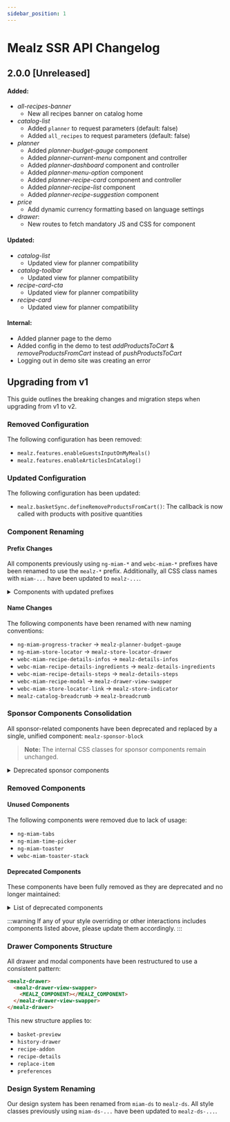 ```yaml
---
sidebar_position: 1
---
```


# Mealz SSR API Changelog

## 2.0.0 [Unreleased]

#### Added:
- *all-recipes-banner*
    - New all recipes banner on catalog home
- *catalog-list*
    - Added `planner` to request parameters (default: false)
    - Added `all_recipes` to request parameters (default: false)
- *planner*
    - Added *planner-budget-gauge* component
    - Added *planner-current-menu* component and controller
    - Added *planner-dashboard* component and controller
    - Added *planner-menu-option* component
    - Added *planner-recipe-card* component and controller
    - Added *planner-recipe-list* component
    - Added *planner-recipe-suggestion* component
- *price*
    - Add dynamic currency formatting based on language settings
- *drawer*:
    - New routes to fetch mandatory JS and CSS for component

#### Updated:
- *catalog-list*
    - Updated view for planner compatibility
- *catalog-toolbar*
    - Updated view for planner compatibility
- *recipe-card-cta*
    - Updated view for planner compatibility
- *recipe-card*
    - Updated view for planner compatibility

#### Internal:
- Added planner page to the demo
- Added config in the demo to test *addProductsToCart* & *removeProductsFromCart* instead of *pushProductsToCart*
- Logging out in demo site was creating an error

## Upgrading from v1

This guide outlines the breaking changes and migration steps when upgrading from v1 to v2.

### Removed Configuration

The following configuration has been removed:
- `mealz.features.enableGuestsInputOnMyMeals()`
- `mealz.features.enableArticlesInCatalog()`

### Updated Configuration

The following configuration has been updated:
- `mealz.basketSync.defineRemoveProductsFromCart()`: The callback is now called with products with positive quantities

### Component Renaming

#### Prefix Changes

All components previously using `ng-miam-*` and `webc-miam-*` prefixes have been renamed to use the `mealz-*` prefix. Additionally, all CSS class names with `miam-...` have been updated to `mealz-...`.

<details>
<summary>Components with updated prefixes</summary>

- `ng-miam-no-pos-selected` → `mealz-no-pos-selected`
- `ng-miam-products-picker` → `mealz-products-picker`
- `ng-miam-slider-tabs` → `mealz-slider-tabs`
- `ng-miam-replace-item` → `mealz-replace-item`
- `webc-miam-basket-transfer-modal` → `mealz-basket-transfer-modal`
- `webc-miam-last-order-modal` → `mealz-last-order-modal`
- `webc-miam-no-supplier-onboarding` → `mealz-no-supplier-onboarding`// TODO Has been removed in v2 ?
- `webc-miam-recipe-addon` → `mealz-recipe-addon`
- `webc-miam-recipe-details` → `mealz-recipe-details`

</details>

#### Name Changes

The following components have been renamed with new naming conventions:

- `ng-miam-progress-tracker` → `mealz-planner-budget-gauge`
- `ng-miam-store-locator` → `mealz-store-locator-drawer`
- `webc-miam-recipe-details-infos` → `mealz-details-infos`
- `webc-miam-recipe-details-ingredients` → `mealz-details-ingredients`
- `webc-miam-recipe-details-steps` → `mealz-details-steps`
- `webc-miam-recipe-modal` → `mealz-drawer-view-swapper`
- `webc-miam-store-locator-link` → `mealz-store-indicator`
- `mealz-catalog-breadcrumb` → `mealz-breadcrumb`

### Sponsor Components Consolidation

All sponsor-related components have been deprecated and replaced by a single, unified component: `mealz-sponsor-block`

> **Note:** The internal CSS classes for sponsor components remain unchanged.

<details>
<summary>Deprecated sponsor components</summary>

- `ng-miam-sponsor-block-container`
- `ng-miam-sponsor-image-and-text-block`
- `ng-miam-sponsor-image-with-text-block`
- `ng-miam-sponsor-logo-block`
- `ng-miam-sponsor-picture-block`
- `ng-miam-sponsor-small-picture-block`
- `ng-miam-sponsor-small-text-block`
- `ng-miam-sponsor-small-title-block`
- `ng-miam-sponsor-text-and-image-block`
- `ng-miam-sponsor-text-block`
- `ng-miam-sponsor-title-block`

</details>

### Removed Components

#### Unused Components

The following components were removed due to lack of usage:

- `ng-miam-tabs`
- `ng-miam-time-picker`
- `ng-miam-toaster`
- `webc-miam-toaster-stack`

#### Deprecated Components

These components have been fully removed as they are deprecated and no longer maintained:

<details>
<summary>List of deprecated components</summary>

- `ng-miam-addon-link`
- `ng-miam-guests-dropdown`
- `ng-miam-meals-planner-basket-confirmation`
- `ng-miam-meals-planner-basket-preview`
- `ng-miam-meals-planner-catalog`
- `ng-miam-meals-planner-form`
- `ng-miam-meals-planner-result`
- `ng-miam-tooltipable-content`
- `webc-miam-basket-preview-block`
- `webc-miam-basket-preview-disabled`
- `webc-miam-basket-preview-line`
- `webc-miam-meals-planner`
- `webc-miam-recipes-history`
- `webc-miam-sponsor-storytelling`
- `webc-miam-warning-store-locator`

</details>

:::warning
If any of your style overriding or other interactions includes components listed above, please update them accordingly.
:::

### Drawer Components Structure

All drawer and modal components have been restructured to use a consistent pattern:

```html
<mealz-drawer>
  <mealz-drawer-view-swapper>
    <MEALZ_COMPONENT></MEALZ_COMPONENT>
  </mealz-drawer-view-swapper>
</mealz-drawer>
```

This new structure applies to:
- `basket-preview`
- `history-drawer`
- `recipe-addon`
- `recipe-details`
- `replace-item`
- `preferences`

### Design System Renaming

Our design system has been renamed from `miam-ds` to `mealz-ds`. All style classes previously using `miam-ds-...` have been updated to `mealz-ds-...`.

